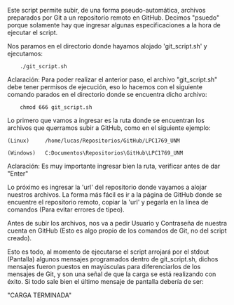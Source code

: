 Este script permite subir, de una forma pseudo-automática, archivos preparados por Git
a un repositorio remoto en GitHub. Decimos "psuedo" porque solamente hay que ingresar
algunas especificaciones a la hora de ejecutar el script.

Nos paramos en el directorio donde hayamos alojado 'git_script.sh' y ejecutamos:

		./git_script.sh

Aclaración: Para poder realizar el anterior paso, el archivo "git_script.sh" debe tener
permisos de ejecución, eso lo hacemos con el siguiente comando parados en el directorio
donde se encuentra dicho archivo:

        chmod 666 git_script.sh

Lo primero que vamos a ingresar es la ruta donde se encuentran los archivos que querramos
subir a GitHub, como en el siguiente ejemplo:

	(Linux)		/home/lucas/Repositorios/GitHub/LPC1769_UNM

	(Windows) 	C:Documentos\Repositorios\GitHub\LPC1769_UNM

Aclaración: Es muy importante ingresar bien la ruta, verificar antes de dar "Enter"

Lo próximo es ingresar la 'url' del repositorio donde vayamos a alojar nuestros archivos.
La forma más fácil es ir a la página de GitHub donde se encuentre el repositorio remoto,
copiar la 'url' y pegarla en la línea de comandos (Para evitar errores de tipeo).

Antes de subir los archivos, nos va a pedir Usuario y Contraseña de nuestra cuenta en
GitHub (Esto es algo propio de los comandos de Git, no del script creado).

Esto es todo, al momento de ejecutarse el script arrojará por el stdout (Pantalla) algunos
mensajes programados dentro de git_script.sh, dichos mensajes fueron puestos en mayúsculas
para diferenciarlos de los mensajes de Git, y son una señal de que la carga se está 
realizando con éxito. Si todo sale bien el último mensaje de pantalla debería de ser:

"CARGA TERMINADA"


